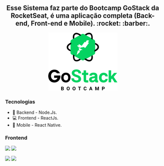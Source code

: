 <h2 align="center">
Esse Sistema faz parte do Bootcamp GoStack da RocketSeat, é uma aplicação completa (Back-end, Front-end e Mobile). :rocket: :barber:.</br>
</h2>
 
 
<p align="center"> 
 <img 
    src="68747470733a2f2f726f636b6574736561742d63646e2e73332d73612d656173742d312e616d617a6f6e6177732e636f6d2f626f6f7463616d702d6865616465722e706e67.png"/>
</p>
 
### Tecnologias
- :file_folder: Backend - Node.Js.
- :computer: Frontend - ReactJs.
- :iphone: Mobile - React Native.

### Frontend
<p float="left"> 
 <img height="290" src="Captura de Tela 2020-10-22 às 20.19.50.png"/>
 <img height="290" src="Captura de Tela 2020-10-22 às 20.19.40.png"/>
</p>

<p float="left"> 
 <img height="290" src="Captura de Tela 2020-10-22 às 20.19.30.png"/>
 <img height="290" src="Captura de Tela 2020-10-22 às 20.19.25.png"/>
</p>


```Tecnologias

```

